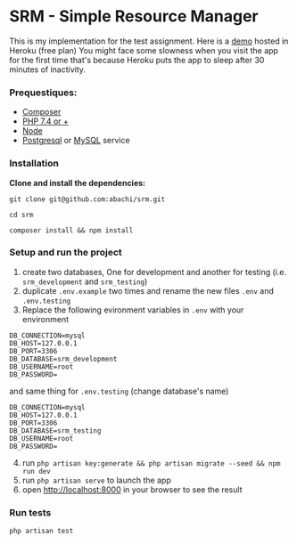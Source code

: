 # SRM - Simple Resource Manager

This is my implementation for the test assignment.
Here is a [demo](https://obscure-mountain-32205.herokuapp.com/) hosted in Heroku (free plan) You might face some slowness when you visit the app for the first time
that's because Heroku puts the app to sleep after 30 minutes of inactivity.

### Prequestiques:
* [Composer](https://getcomposer.org/)
* [PHP 7.4 or +](https://www.php.net/downloads)
* [Node](https://nodejs.org/en/)
* [Postgresql](https://www.postgresql.org/) or [MySQL](https://www.mysql.com/) service

### Installation
**Clone and install the dependencies:**
```
git clone git@github.com:abachi/srm.git
```
```
cd srm
```
```
composer install && npm install
```

### Setup and run the project

1. create two databases, One for development and another for testing (i.e. `srm_development` and `srm_testing`)
2. duplicate `.env.example` two times and rename the new files `.env` and `.env.testing`
3. Replace the following evironment variables in `.env` with your environment
```
DB_CONNECTION=mysql
DB_HOST=127.0.0.1
DB_PORT=3306
DB_DATABASE=srm_development
DB_USERNAME=root
DB_PASSWORD=
```
and same thing for `.env.testing` (change database's name)
```
DB_CONNECTION=mysql
DB_HOST=127.0.0.1
DB_PORT=3306
DB_DATABASE=srm_testing
DB_USERNAME=root
DB_PASSWORD=
```
4. run `php artisan key:generate && php artisan migrate --seed && npm run dev`
5. run `php artisan serve` to launch the app
6. open [http://localhost:8000](http://localhost:8000) in your browser to see the result

### Run tests
`php artisan test`
